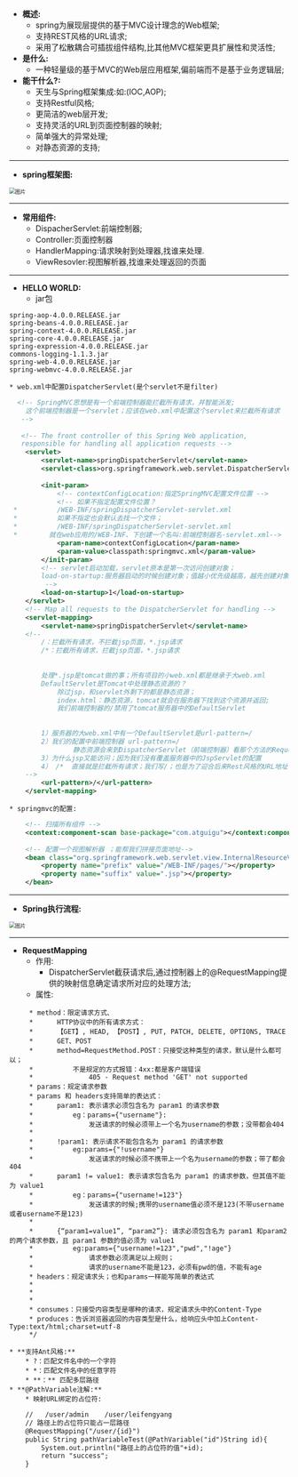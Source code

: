 * **概述:**
    * spring为展现层提供的基于MVC设计理念的Web框架;
    * 支持REST风格的URL请求;
    * 采用了松散耦合可插拔组件结构,比其他MVC框架更具扩展性和灵活性;
* **是什么:**
    * 一种轻量级的基于MVC的Web层应用框架,偏前端而不是基于业务逻辑层;
* **能干什么?:**
    * 天生与Spring框架集成:如:(IOC,AOP);
    * 支持Restful风格;
    * 更简洁的web层开发;
    * 支持灵活的URL到页面控制器的映射;
    * 简单强大的异常处理;
    * 对静态资源的支持;

---


* **spring框架图:**

<img src="https://uploader.shimo.im/f/E2W9GWEev7BpfnIl.png!thumbnail" alt="图片" style="zoom: 67%;" />


---



* **常用组件:**
    * DispacherServlet:前端控制器;
    * Controller:页面控制器
    * HandlerMapping:请求映射到处理器,找谁来处理.
    * ViewResovler:视图解析器,找谁来处理返回的页面

---


* **HELLO WORLD:**
    * jar包
```plain
spring-aop-4.0.0.RELEASE.jar
spring-beans-4.0.0.RELEASE.jar
spring-context-4.0.0.RELEASE.jar
spring-core-4.0.0.RELEASE.jar
spring-expression-4.0.0.RELEASE.jar
commons-logging-1.1.3.jar
spring-web-4.0.0.RELEASE.jar
spring-webmvc-4.0.0.RELEASE.jar
```
    * web.xml中配置DispatcherServlet(是个servlet不是filter)
```xml
  <!-- SpringMVC思想是有一个前端控制器能拦截所有请求，并智能派发;
  	这个前端控制器是一个servlet；应该在web.xml中配置这个servlet来拦截所有请求
   -->
   
   <!-- The front controller of this Spring Web application, 
   responsible for handling all application requests -->
	<servlet>
		<servlet-name>springDispatcherServlet</servlet-name>
		<servlet-class>org.springframework.web.servlet.DispatcherServlet</servlet-class>
		
		<init-param>
			<!-- contextConfigLocation:指定SpringMVC配置文件位置 -->
            <!-- 如果不指定配置文件位置？
 *          /WEB-INF/springDispatcherServlet-servlet.xml
 *          如果不指定也会默认去找一个文件；
 *          /WEB-INF/springDispatcherServlet-servlet.xml
 *        就在web应用的/WEB-INF、下创建一个名叫:前端控制器名-servlet.xml-->
			<param-name>contextConfigLocation</param-name>
			<param-value>classpath:springmvc.xml</param-value>
		</init-param>
		<!-- servlet启动加载，servlet原本是第一次访问创建对象；
		load-on-startup:服务器启动的时候创建对象；值越小优先级越高，越先创建对象；
		 -->
		<load-on-startup>1</load-on-startup>
	</servlet>
	<!-- Map all requests to the DispatcherServlet for handling -->
	<servlet-mapping>
		<servlet-name>springDispatcherServlet</servlet-name>
	<!--  
		/：拦截所有请求，不拦截jsp页面，*.jsp请求
		/*：拦截所有请求，拦截jsp页面，*.jsp请求
		
		
		处理*.jsp是tomcat做的事；所有项目的小web.xml都是继承于大web.xml
		DefaultServlet是Tomcat中处理静态资源的？
			除过jsp，和servlet外剩下的都是静态资源；
			index.html：静态资源，tomcat就会在服务器下找到这个资源并返回;
			我们前端控制器的/禁用了tomcat服务器中的DefaultServlet
			
		
		1）服务器的大web.xml中有一个DefaultServlet是url-pattern=/
		2）我们的配置中前端控制器 url-pattern=/
				静态资源会来到DispatcherServlet（前端控制器）看那个方法的RequestMapping是这个index.html
		3）为什么jsp又能访问；因为我们没有覆盖服务器中的JspServlet的配置
		4） /*  直接就是拦截所有请求；我们写/；也是为了迎合后来Rest风格的URL地址
	-->
		<url-pattern>/</url-pattern>
	</servlet-mapping>
```
    * springmvc的配置:
```xml
	<!-- 扫描所有组件 -->
	<context:component-scan base-package="com.atguigu"></context:component-scan>
	
	<!-- 配置一个视图解析器 ；能帮我们拼接页面地址-->
	<bean class="org.springframework.web.servlet.view.InternalResourceViewResolver">
		<property name="prefix" value="/WEB-INF/pages/"></property>
		<property name="suffix" value=".jsp"></property>
	</bean>
```

---


* **Spring执行流程:**

<img src="https://uploader.shimo.im/f/jwZL1f3mmCgBCBDZ.png!thumbnail" alt="图片" style="zoom:67%;" />





---


* **RequestMapping**
    * 作用:
        * DispatcherServlet截获请求后,通过控制器上的@RequestMapping提供的映射信息确定请求所对应的处理方法;
    * 属性:
```plain
	 * method：限定请求方式、
	 * 		HTTP协议中的所有请求方式：
	 * 	    【GET】, HEAD, 【POST】, PUT, PATCH, DELETE, OPTIONS, TRACE
	 * 		GET、POST
	 * 		method=RequestMethod.POST：只接受这种类型的请求，默认是什么都可以；
	 * 			不是规定的方式报错：4xx:都是客户端错误
	 * 				405 - Request method 'GET' not supported
	 * params：规定请求参数
	 * params 和 headers支持简单的表达式：
	 * 		param1: 表示请求必须包含名为 param1 的请求参数
	 * 			eg：params={"username"}:
	 * 				发送请求的时候必须带上一个名为username的参数；没带都会404
	 * 
	 * 		!param1: 表示请求不能包含名为 param1 的请求参数
	 * 			eg:params={"!username"}
	 * 				发送请求的时候必须不携带上一个名为username的参数；带了都会404
	 * 		param1 != value1: 表示请求包含名为 param1 的请求参数，但其值不能为 value1
	 * 			eg：params={"username!=123"}
	 * 				发送请求的时候;携带的username值必须不是123(不带username或者username不是123)
	 * 
	 * 		{“param1=value1”, “param2”}: 请求必须包含名为 param1 和param2 的两个请求参数，且 param1 参数的值必须为 value1
	 * 			eg:params={"username!=123","pwd","!age"}
	 * 				请求参数必须满足以上规则；
	 * 				请求的username不能是123，必须有pwd的值，不能有age
	 * headers：规定请求头；也和params一样能写简单的表达式
	 * 	
	 * 
	 * 
	 * consumes：只接受内容类型是哪种的请求，规定请求头中的Content-Type
	 * produces：告诉浏览器返回的内容类型是什么，给响应头中加上Content-Type:text/html;charset=utf-8
	 */
```
    * **支持Ant风格:**
        * ?：匹配文件名中的一个字符
        * *：匹配文件名中的任意字符
        * **：** 匹配多层路径
    * **@PathVariable注解:**
        * 映射URL绑定的占位符:
```xml
    //   /user/admin    /user/leifengyang
    // 路径上的占位符只能占一层路径
    @RequestMapping("/user/{id}")
    public String pathVariableTest(@PathVariable("id")String id){
        System.out.println("路径上的占位符的值"+id);
        return "success";
    }
```










